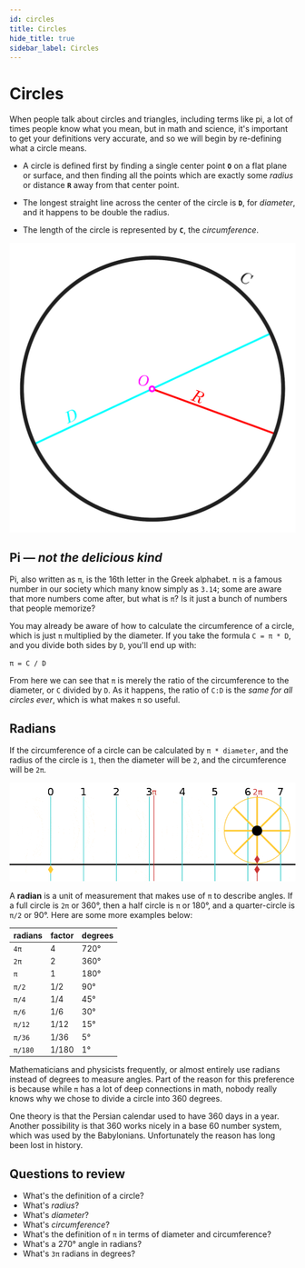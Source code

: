 ```yaml
---
id: circles
title: Circles
hide_title: true
sidebar_label: Circles
---
```


# Circles

When people talk about circles and triangles, including terms like pi, a lot of
times people know what you mean, but in math and science, it's important to get
your definitions very accurate, and so we will begin by re-defining what a
circle means.

* A circle is defined first by finding a single center point **`O`** on a flat
  plane or surface, and then finding all the points which are exactly some
  _radius_ or distance **`R`** away from that center point.

* The longest straight line across the center of the circle is **`D`**, for
  _diameter_, and it happens to be double the radius.

* The length of the circle is represented by **`C`**, the _circumference_.

![circle](/img/circle-0.svg)

## Pi ― _not the delicious kind_

Pi, also written as `π`, is the 16th letter in the Greek alphabet. `π` is a
famous number in our society which many know simply as `3.14`; some are aware
that more numbers come after, but what is `π`? Is it just a bunch of numbers
that people memorize?

You may already be aware of how to calculate the circumference of a circle,
which is just `π` multiplied by the diameter. If you take the formula
`C = π * D`, and you divide both sides by `D`, you'll end up with:

`π = C / D`

From here we can see that `π` is merely the ratio of the circumference to the
diameter, or `C` divided by `D`. As it happens, the ratio of `C:D` is the _same
for all circles ever_, which is what makes `π` so useful.

## Radians

If the circumference of a circle can be calculated by `π * diameter`, and the
radius of the circle is `1`, then the diameter will be `2`, and the
circumference will be `2π`.

![pi-unroll](/img/pi-unroll.gif)

A **radian** is a unit of measurement that makes use of `π` to describe angles.
If a full circle is `2π` or 360°, then a half circle is `π` or 180°, and
a quarter-circle is `π/2` or 90°. Here are some more examples below:

radians | factor  | degrees
------- | ------- | -------
`4π`    | 4       | 720°
`2π`    | 2       | 360°
`π`     | 1       | 180°
`π/2`   | 1/2     | 90°
`π/4`   | 1/4     | 45°
`π/6`   | 1/6     | 30°
`π/12`  | 1/12    | 15°
`π/36`  | 1/36    | 5°
`π/180` | 1/180   | 1°

Mathematicians and physicists frequently, or almost entirely use radians instead
of degrees to measure angles. Part of the reason for this preference is because
while `π` has a lot of deep connections in math, nobody really knows why we
chose to divide a circle into 360 degrees.

One theory is that the Persian calendar used to have 360 days in a year. Another
possibility is that 360 works nicely in a base 60 number system, which was used
by the Babylonians. Unfortunately the reason has long been lost in history.

## Questions to review

* What's the definition of a circle?
* What's _radius_?
* What's _diameter_?
* What's _circumference_?
* What's the definition of `π` in terms of diameter and circumference?
* What's a 270° angle in radians?
* What's `3π` radians in degrees?
